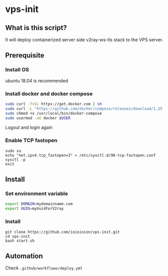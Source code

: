 # vps-init
## What is this script?
It will deploy containerized server side v2ray-ws-tls stack to the VPS server.
## Prerequisite
### Install OS
ubuntu 18.04 is recommended
### Install docker and docker compose
```bash
sudo curl -fsSL https://get.docker.com | sh
sudo curl -L "https://github.com/docker/compose/releases/download/1.25.4/docker-compose-$(uname -s)-$(uname -m)" -o /usr/local/bin/docker-compose
sudo chmod +x /usr/local/bin/docker-compose
sudo usermod -aG docker $USER
```
Logout and login again
### Enable TCP fastopen
```
sudo su
echo "net.ipv4.tcp_fastopen=3" > /etc/sysctl.d/98-tcp-fastopen.conf
sysctl -p
exit
```
## Install
### Set environment variable
```bash
export DOMAIN=mydomainname.com
export UUID=myUuidForV2ray
```
### Install
```
git clone https://github.com/ioioioion/vps-init.git
cd vps-init
bash start.sh
```
## Automation
Check `.github/workflows/deploy.yml`
